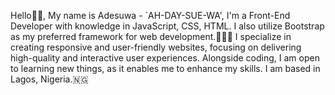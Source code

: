 
Hello👋🏾, My name is Adesuwa - `AH-DAY-SUE-WA', I'm a Front-End Developer with knowledge in JavaScript, CSS, HTML. I also utilize Bootstrap as my preferred framework for web development.👩🏽‍💻
I specialize in creating responsive and user-friendly websites, focusing on delivering high-quality and interactive user experiences. Alongside coding, I am open to learning new things, as it enables me to enhance my skills.
I am based in Lagos, Nigeria.🇳🇬
<!---
Aiwerioghene/Aiwerioghene is a ✨ special ✨ repository because its `README.md` (this file) appears on your GitHub profile.
You can click the Preview link to take a look at your changes.
--->

